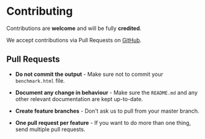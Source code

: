 # Contributing

Contributions are **welcome** and will be fully **credited**.

We accept contributions via Pull Requests on [GitHub](https://github.com/kocsismate/php-version-benchmarks).

## Pull Requests

- **Do not commit the output** - Make sure not to commit your `benchmark.html` file.

- **Document any change in behaviour** - Make sure the `README.md` and any other relevant documentation are kept up-to-date.

- **Create feature branches** - Don't ask us to pull from your master branch.

- **One pull request per feature** - If you want to do more than one thing, send multiple pull requests.
